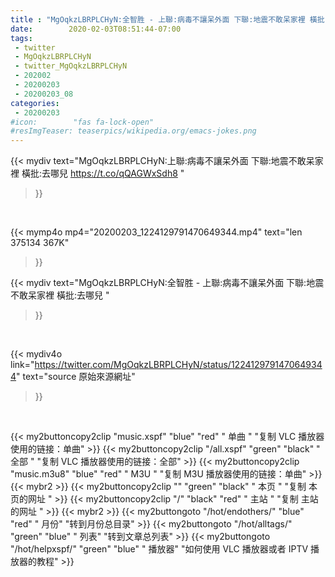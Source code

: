 ```yaml
---
title : "MgOqkzLBRPLCHyN:全智胜 - 上聯:病毒不讓呆外面 下聯:地震不敢呆家裡 橫批:去哪兒 "
date:        2020-02-03T08:51:44-07:00
tags:
 - twitter
 - MgOqkzLBRPLCHyN
 - twitter_MgOqkzLBRPLCHyN
 - 202002
 - 20200203
 - 20200203_08
categories:
 - 20200203
#icon:        "fas fa-lock-open"
#resImgTeaser: teaserpics/wikipedia.org/emacs-jokes.png
---
```


{{< mydiv text="MgOqkzLBRPLCHyN:上聯:病毒不讓呆外面 下聯:地震不敢呆家裡 橫批:去哪兒 https://t.co/qQAGWxSdh8 "
>}}
<br>


{{< mymp4o mp4="20200203_1224129791470649344.mp4"
text="len 375134    367K"
>}}


{{< mydiv text="MgOqkzLBRPLCHyN:全智胜 - 上聯:病毒不讓呆外面 下聯:地震不敢呆家裡 橫批:去哪兒 "
>}}
<br>

{{< mydiv4o link="https://twitter.com/MgOqkzLBRPLCHyN/status/1224129791470649344"
text="source 原始來源網址"
>}}


<br>



{{< my2buttoncopy2clip "music.xspf"        "blue"   "red"    " 单曲 "  "复制 VLC 播放器使用的链接：单曲" >}} {{< my2buttoncopy2clip "/all.xspf"         "green"  "black"  " 全部 "  "复制 VLC 播放器使用的链接：全部" >}} {{< my2buttoncopy2clip "music.m3u8"        "blue"   "red"    " M3U  "    "复制 M3U 播放器使用的链接：单曲" >}} {{< mybr2 >}} {{< my2buttoncopy2clip ""                  "green"  "black"  " 本页 "    "复制 本页的网址 " >}} {{< my2buttoncopy2clip "/"                 "black"  "red"    " 主站 "    "复制 主站的网址 " >}} {{< mybr2 >}} {{< my2buttongoto      "/hot/endothers/"   "blue"   "red"    " 月份"   "转到月份总目录" >}} {{< my2buttongoto      "/hot/alltags/"     "green"  "blue"   " 列表"   "转到文章总列表" >}} {{< my2buttongoto      "/hot/helpxspf/"    "green"  "blue"   " 播放器" "如何使用 VLC 播放器或者 IPTV 播放器的教程" >}} 
